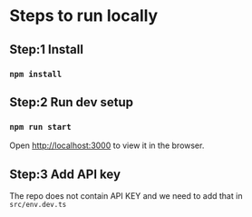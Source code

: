 # Steps to run locally

## Step:1 Install
### `npm install`

## Step:2 Run dev setup
### `npm run start`
Open [http://localhost:3000](http://localhost:3000) to view it in the browser.

## Step:3 Add API key
The repo does not contain API KEY and we need to add that in `src/env.dev.ts`
